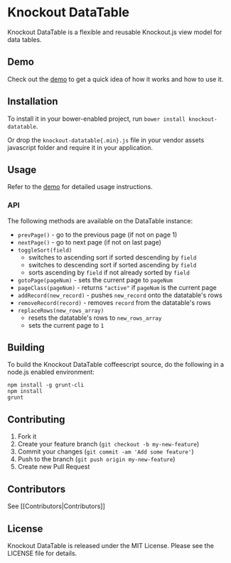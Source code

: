 # Knockout DataTable

Knockout DataTable is a flexible and reusable Knockout.js view model for data tables.

## Demo

Check out the [demo](http://rawgit.com/immense/knockout-datatable/master/demo.html) to get a quick idea of how it works and how to use it.

## Installation

To install it in your bower-enabled project, run `bower install knockout-datatable`.

Or drop the `knockout-datatable{.min}.js` file in your vendor assets javascript folder and require it in your application.

## Usage

Refer to the [demo](http://rawgit.com/immense/knockout-datatable/master/demo.html) for detailed usage instructions.

### API

The following methods are available on the DataTable instance:
* `prevPage()` - go to the previous page (if not on page 1)
* `nextPage()` - go to next page (if not on last page)
* `toggleSort(field)`
  - switches to ascending sort if sorted descending by `field`
  - switches to descending sort if sorted ascending by `field`
  - sorts ascending by `field` if not already sorted by `field`
* `gotoPage(pageNum)` - sets the current page to `pageNum`
* `pageClass(pageNum)` - returns `"active"` if `pageNum` is the current page
* `addRecord(new_record)` - pushes `new_record` onto the datatable's rows
* `removeRecord(record)` - removes `record` from the datatable's rows
* `replaceRows(new_rows_array)`
  - resets the datatable's rows to `new_rows_array`
  - sets the current page to `1`


## Building

To build the Knockout DataTable coffeescript source, do the following in a node.js enabled environment:

```
npm install -g grunt-cli
npm install
grunt
```

## Contributing

1. Fork it
1. Create your feature branch (`git checkout -b my-new-feature`)
1. Commit your changes (`git commit -am 'Add some feature'`)
1. Push to the branch (`git push origin my-new-feature`)
1. Create new Pull Request

## Contributors

See [[Contributors|Contributors]]

## License

Knockout DataTable is released under the MIT License. Please see the LICENSE file for details.
